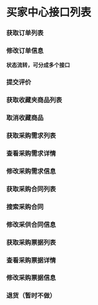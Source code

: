 # 买家中心接口列表

### 获取订单列表
### 修改订单信息  
**状态流转，可分成多个接口**  
### 提交评价

### 获取收藏夹商品列表
### 取消收藏商品

### 获取采购需求列表
### 查看采购需求详情
### 修改采购需求信息

### 获取采购合同列表
### 搜索采购合同
### 修改采供合同信息

### 获取采购票据列表
### 查看采购票据详情
### 修改采购票据信息

### 退货（暂时不做）